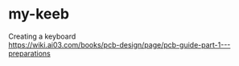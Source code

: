 # my-keeb
Creating a keyboard <br/>
https://wiki.ai03.com/books/pcb-design/page/pcb-guide-part-1---preparations
